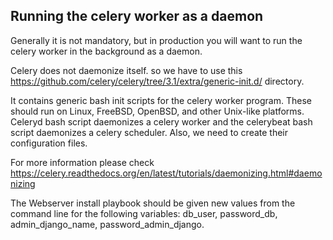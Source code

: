 Running the celery worker as a daemon
--


Generally it is not mandatory, but in production you will want to run the celery worker in the background as a daemon.

Celery does not daemonize itself. so we have to use this https://github.com/celery/celery/tree/3.1/extra/generic-init.d/ directory. 

It contains generic bash init scripts for the celery worker program. These should run on Linux, FreeBSD, OpenBSD, and other Unix-like platforms. Celeryd bash script daemonizes a celery worker and the celerybeat bash script daemonizes a celery scheduler. Also, we need to create their configuration files.


For more information please check https://celery.readthedocs.org/en/latest/tutorials/daemonizing.html#daemonizing

The Webserver install playbook should be given new values from the command line for the following variables: db_user, password_db, admin_django_name, password_admin_django.
